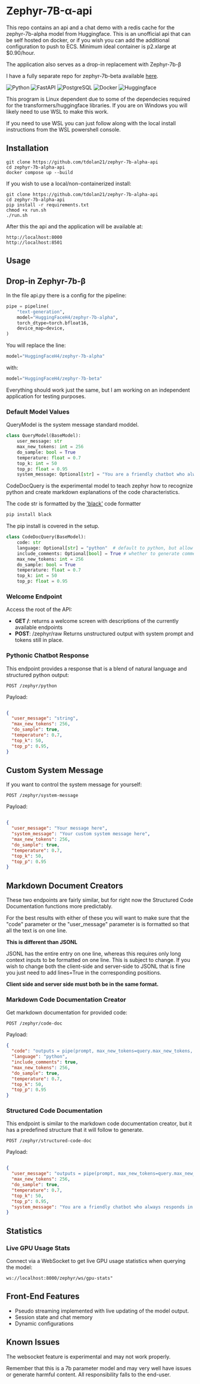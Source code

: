 # Zephyr-7B-α-api

This repo contains an api and a chat demo with a redis cache for the zephyr-7b-alpha model from Huggingface. This is an unofficial api that can be self hosted on docker, or if you wish you can add the additional configuration to push to ECS. Minimum  ideal container is p2.xlarge at $0.90/hour.

The application also serves as a drop-in replacement with Zephyr-7b-β

I have a fully separate repo for zephyr-7b-beta available [here](https://github.com/tdolan21/zephyr-7b-beta-api).

![Python](https://img.shields.io/badge/python-v3.8+-blue.svg)
![FastAPI](https://img.shields.io/badge/FastAPI-0.68.0-green)
![PostgreSQL](https://img.shields.io/badge/PostgreSQL-13.3-blue)
![Docker](https://img.shields.io/badge/docker-latest-blue.svg)
![Huggingface](https://img.shields.io/badge/Huggingface-Transformers-orange)

This program is Linux dependent due to some of the dependecies required for the transformers/huggingface libraries. If you are on Windows you will likely need to use WSL to make this work.

If you need to use WSL you can just follow along with the local install instructions from the WSL powershell console.


## Installation

```
git clone https://github.com/tdolan21/zephyr-7b-alpha-api
cd zephyr-7b-alpha-api
docker compose up --build
```

If you wish to use a local/non-containerized install:

```
git clone https://github.com/tdolan21/zephyr-7b-alpha-api
cd zephyr-7b-alpha-api
pip install -r requirements.txt
chmod +x run.sh
./run.sh
```

After this the api and the application will be available at:
```
http://localhost:8000
http://localhost:8501
```
## Usage 

## Drop-in Zephyr-7b-β

In the file api.py there is a config for the pipeline:

```python
pipe = pipeline(
    "text-generation",
    model="HuggingFaceH4/zephyr-7b-alpha",
    torch_dtype=torch.bfloat16,
    device_map=device,
)
```
You will replace the line:

```python
model="HuggingFaceH4/zephyr-7b-alpha"
```
with:

```python
model="HuggingFaceH4/zephyr-7b-beta"
```
Everything should work just the same, but I am working on an independent application for testing purposes.

### Default Model Values

QueryModel is the system message standard moddel.

```python
class QueryModel(BaseModel):
    user_message: str
    max_new_tokens: int = 256
    do_sample: bool = True
    temperature: float = 0.7
    top_k: int = 50
    top_p: float = 0.95
    system_message: Optional[str] = "You are a friendly chatbot who always responds in the style of a python developer that uses a combination of natural language and markdown to answer questions."
```
CodeDocQuery is the experimental model to teach zephyr how to recognize python and create markdown explanations of the code characteristics.

The code str is formatted by the ['black'](https://pypi.org/project/black/) code formatter

```bash
pip install black
```
The pip install is covered in the setup.

```python
class CodeDocQuery(BaseModel):
    code: str
    language: Optional[str] = "python"  # default to python, but allow for other languages if you plan on expanding
    include_comments: Optional[bool] = True # whether to generate comments for the code
    max_new_tokens: int = 256
    do_sample: bool = True
    temperature: float = 0.7
    top_k: int = 50
    top_p: float = 0.95
```

### Welcome Endpoint

Access the root of the API:

- **GET /**: returns a welcome screen with descriptions of the currently available endpoints
- **POST**: /zephyr/raw Returns unstructured output with system prompt and tokens still in place.

### Pythonic Chatbot Response

This endpoint provides a response that is a blend of natural language and structured python output:

```
POST /zephyr/python
```
Payload:

```json

{
  "user_message": "string",
  "max_new_tokens": 256,
  "do_sample": true,
  "temperature": 0.7,
  "top_k": 50,
  "top_p": 0.95,
}
```
## Custom System Message

If you want to control the system message for yourself:
```
POST /zephyr/system-message
```

Payload:

```json

{
  "user_message": "Your message here",
  "system_message": "Your custom system message here",
  "max_new_tokens": 256,
  "do_sample": true,
  "temperature": 0.7,
  "top_k": 50,
  "top_p": 0.95
}
```

## Markdown Document Creators

These two endpoints are fairly similar, but for right now the Structured Code Documentation functions more predictably.

For the best results with either of these you will want to make sure that the "code" parameter or the "user_message" parameter is is formatted so that all the text is on one line.

**This is different than JSONL**

JSONL has the entire entry on one line, whereas this requires only long context inputs to be formatted on one line. This is subject to change. If you wish to change both the client-side and server-side to JSONL that is fine you just need to add lines=True in the corresponding positions.

**Client side and server side must both be in the same format.**

### Markdown Code Documentation Creator

Get markdown documentation for provided code:
```
POST /zephyr/code-doc
```
Payload:

```json
{
  "code": "outputs = pipe(prompt, max_new_tokens=query.max_new_tokens, do_sample=query.do_sample, temperature=query.temperature, top_k=query.top_k, top_p=query.top_p)",
  "language": "python",
  "include_comments": true,
  "max_new_tokens": 256,
  "do_sample": true,
  "temperature": 0.7,
  "top_k": 50,
  "top_p": 0.95
}
```
### Structured Code Documentation

This endpoint is similar to the markdown code documentation creator, but it has a predefined structure that it will follow to generate.
```
POST /zephyr/structured-code-doc
```
Payload:

```json

{
  "user_message": "outputs = pipe(prompt, max_new_tokens=query.max_new_tokens, do_sample=query.do_sample, temperature=query.temperature, top_k=query.top_k, top_p=query.top_p)",
  "max_new_tokens": 256,
  "do_sample": true,
  "temperature": 0.7,
  "top_k": 50,
  "top_p": 0.95,
  "system_message": "You are a friendly chatbot who always responds in the style of a python developer that uses a combination of natural language and markdown to answer questions."
}
```
## Statistics

### Live GPU Usage Stats

Connect via a WebSocket to get live GPU usage statistics when querying the model:
```
ws://localhost:8000/zephyr/ws/gpu-stats"
```

## Front-End Features

- Pseudo streaming implemented with live updating of the model output.
- Session state and chat memory
- Dynamic configurations

## Known Issues 

The websocket feature is experimental and may not work properly.

Remember that this is a 7b parameter model and may very well have issues or generate harmful content. All responsibility falls to the end-user. 
